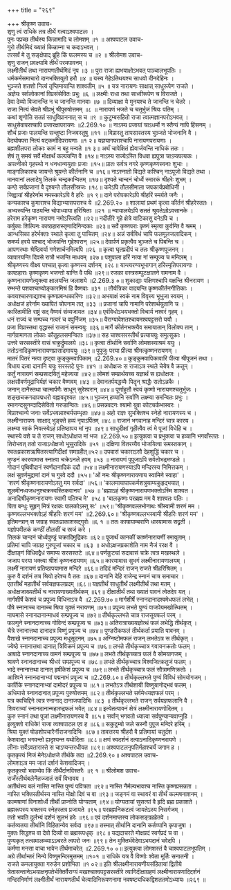 +++
title = "२६९"

+++
श्रीकृष्ण उवाच-  
शृणु त्वं राधिके तत्र तीर्थे गत्वाऽश्वपाटलः ।  
पुनः पप्रच्छ तीर्थस्य किन्नामादि च लोमशम् ॥१ ॥
अश्वपाटल उवाच-  
गुरो तीर्थमिदं ख्यातं किन्नाम्ना च कदाऽभवत् ।  
तत्सर्वं मे तु सङ्क्षेपाद् ब्रूहि किं फलमस्य च ॥२ ॥
श्रीलोमश उवाच-  
शृणु राजन् प्रवक्ष्यामि तीर्थं परमपावनम् ।  
लक्ष्मीतीर्थं तथा नारायणतीर्थमिदं नृप ॥३ ॥
पुरा राजा ह्यभयाक्षोऽभवत् पाञ्चालभूपतिः ।  
धर्मकर्मसमाचारो दानभक्तियुतो हरौ ॥४ ॥
यस्य गेहेऽतिथयश्च साधवो दीनदेहिनः ।  
भुञ्जते शतशो नित्यं तृप्तिमायान्ति शाश्वतीम् ॥५ ॥
यत्र नारायणः साक्षात् साधुरूपेण राजते ।  
अज्ञेयः सर्वलोकानां विप्रसंसेवितः प्रभुः ॥६ ॥
लक्ष्मीः राधा तथा साध्वीरूपेण च विराजते ।  
देवा देव्यो विजानन्ति न च जानन्ति मानवाः ॥७ ॥
दिव्याक्षा ये मुनयश्च ते जानन्ति न चेतरे ।  
राजा नित्यं सेवते श्रीप्रभुं श्रीपुरुषोत्तमम् ॥८ ॥
नारायणं भजते च चतुर्भुजं श्रियः पतिम् ।  
कथां शृणोति सततं साधुविप्राननात् स च ॥९ ॥
कुटुम्बसहितो राजा त्वात्मज्ञानपरोऽभवत् ।  
साधुसेवापरश्चापि प्रजारक्षापरायणः ॥2.269.१० ॥
नाऽस्य प्रजायां चाऽधर्मो न स्तैन्यं नापि हिंसनम् ।  
शौचं प्रजाः पालयन्ति सन्तुष्टा निजवस्तुषु ॥११ ॥
विप्रास्तु तापसास्तस्य भुञ्जते भोजनानि वै ।  
वेदघोषपरा नित्यं षट्कर्मादिपरायणाः ॥१ २॥
यज्ञयागपराश्चापि नारायणपरायणाः ।  
ब्रह्मशीलपरा लोकाः कामं न बहु मन्वते ॥१ ३॥
अर्थं चापेक्षितं ह्येवार्जयन्ति नाधिकं ततः ।  
शेषं तु समयं सर्वे मोक्षार्थं कल्पयन्ति वै ॥१४॥
नाऽस्य राज्येऽस्ति विधवा ह्यपुत्रा चाऽप्यपत्यकः ।  
अपत्नीको गृहस्थो न धनधान्ययुताः प्रजाः ॥१५॥
प्रातः सर्वत्र नगरे कृष्णकृष्णस्वनाः शुभाः ।  
माङ्गलिकाश्च जायन्ते श्रूयन्ते कीर्तनानि च ॥१६॥
नाऽस्नातो विद्यते कश्चिन् नाऽपूजो विद्यते तथा ।  
मानवानां ललाटेषु तिलकं चन्द्रकान्वितम् ॥१७॥
दृश्यते चान्दनं चोर्ध्वे स्मारकं श्रीहरेः शुभम् ।  
कण्ठे सर्वप्रजानां वै दृश्यन्ते तौलसीस्रजः ॥१८॥
करेऽपि तौलसीमाला जपकार्यप्रबोधिनी ।  
जिह्वायां श्रीहरेर्नाम नमस्कारेऽपि वै हरिः ॥१ ९॥
दाने परोपकारेऽपि श्रीहरिं स्मर्यते जनैः ।  
कन्यकाश्च कुमाराश्च विद्याभ्यासपराश्च ये ॥2.269.२० ॥
शालायां प्रथमं कृत्वा कीर्तनं श्रीहरेस्ततः ।  
अभ्यस्यन्ति पाठयन्ति चोपाध्याया हरिश्रिताः ॥२१ ॥
न्यायालयेऽपि सततं श्रूयतेऽग्रेऽवसानके ।  
हरेराम हरेकृष्ण नारायण नमोऽस्त्विति ॥२२॥
नदीतीरे गृहे क्षेत्रे वाटिकासु वनेऽपि च ।  
कर्षुकाः शिल्पिनः काष्ठहारास्तृणादिनिन्दकाः ॥२३॥
सर्वे कृष्णपराः कृष्णं स्मृत्वा कुर्वन्ति वै श्रमम् ।  
आन्धसिका हरेर्भक्ताः स्थाले कृत्वा तु पाचितम् ॥२४॥
अन्नं सर्वविधं चापि फलमूलजलादिकम् ।  
समर्प्य हरये पश्चाद् भोजयन्ति गृहेश्वरान् ॥२५॥
देवार्पणं प्रकृत्वैव भुञ्जते च पिबन्ति च ।  
आपणस्थाः श्रेष्ठिवर्या गणेशार्चनमित्यपि ॥२६ ॥
कृत्वा घृतप्रदीपं च ततः श्रीकृष्णपूजनम् ।  
व्यापारयन्ति दिवसे रात्रौ भजन्ति माधवम् ॥२७॥
पशुपाला हरिं नत्वा गां सम्पूज्य च मन्दिरम् ।  
श्रीकृष्णस्य वीक्ष्य पश्चात् कृत्वा कृष्णस्य दर्शनम् ॥२८॥
यान्त्यरण्यभूभागान् हरिस्मृतिपरायणाः ।  
काष्ठहाराः कृष्णकृष्ण भजन्तो यान्ति वै पथि ॥२९॥
रजका वस्त्रसम्पुटक्षालने रामनाम वै ।  
कृष्णनारायणेत्युक्त्वा क्षालयन्ति जलाशये ॥2.269.३ ०॥
शुकाद्याः पक्षिणश्चापि वक्षन्ति श्रीनरायण ।  
रम्भन्ते पशवश्चाप्योङ्कारमिश्रं हि वैष्णवाः ॥३१ ॥
तौर्यत्रिका वादयन्ति कृष्णकीर्तनगीतिकाः ।  
कवयश्चारणाद्याश्च कृष्णप्रबन्धकारिणः ॥३२॥
अभयाक्षं स्वकं नाम विवृत्त्य भूभुजा स्वयम् ।  
अधोक्षजं हरेर्नाम ख्यापितं चोपनाम तत् ॥३३ ॥
प्रजानां चापि नामानि परेशार्थयुतानि च ।  
कारितामीति राष्ट्रं सद् वैष्णवं संव्यजायत ॥३४॥
एवंविधोऽभयभक्तो विचार्य नश्वरं गृहम् ।  
धनं राज्यं च सम्पच्च गत्वरं च वपुर्निजम् ॥३५॥
वैराग्यावेशतश्चायमश्वपट्टसरो ययौ ।  
प्रजा विप्रास्तथा वृद्धास्तं राजानं समन्वयुः ॥३६॥
मार्गे कीर्तनभक्त्यैव समायातान् विलोक्य तान् ।  
मार्गग्रामागता लोकाः कौतूहलसमन्विताः ॥३७॥
सह चाश्वसरस्तीर्थं प्रत्याययुः समुत्सुकाः ।  
उत्तरे सरसस्तीरे वासं चक्रुर्द्रुमालये ॥३८॥
कृत्वा तीर्थानि सर्वाणि लोमशस्याश्रमं ययुः ।  
ततोऽनादिकृष्णनारायणप्रासादमाययुः ॥३९॥
पुपूजुः परया प्रीत्या श्रीमत्कृष्णनरायणम् ।  
मातरं पितरं नत्वा दृष्ट्वा कुङ्कुमवापिकाम् ॥2.269.४०॥
कुङ्कुमवापिकावारि पीत्वा श्रीपूजनं तथा ।  
विधाय दत्वा दानानि ययुः सरस्तटे पुनः ॥४१ ॥
अधोक्षजः स राजाऽत्र स्थले चेयेष वै क्रतुम् ।  
कर्तुं नारायणं सम्प्रसादयितुं महेज्यया ॥४२॥
लोमशं सम्प्रार्थयच्च यज्ञार्थं स ह्यधोक्षजः ।  
लक्षसौवर्णमुद्राभिर्यज्ञं चकार वैष्णवम् ॥४३ ॥
देवानतर्पयद्धव्यैः पितॄन् श्राद्धैः सतोऽन्नकैः ।  
जनान् दानैस्तथा चात्मार्पणैः साधून् सुरेश्वरान् ॥४४॥
पूर्णाहुतौ स्वयं कृष्णो नारायणश्चतुर्भुजः ।  
शङ्खचक्रगदापद्मधरो वह्नावदृश्यत ॥४५॥
भुञ्जन् हव्यानि सर्वाणि लक्ष्म्या समन्वितः प्रभुः ।  
रमानन्दसुनन्दादिसेवितो गरुडान्वितः ॥४६॥
प्रसन्नवदनः श्यामो युवा कोट्यर्कभास्वरः ।  
विप्राश्चान्ये जनाः सर्वेऽभवन्नाश्चर्यसम्भृताः ॥४७॥
अहो राज्ञः सुभक्तिश्च स्नेहो नारायणस्य च ।  
लक्ष्मीनारायणः साक्षाद् भुङ्क्ते हव्यं नृपाऽर्पितम् ॥४८॥
राजानं भगवानाह मन्दिरं चात्र कारय ।  
लक्ष्म्या साकं निवत्स्येऽहं प्रतिष्ठापय मां नृप ॥४९॥
साधुदीक्षां गृहीत्वैव त्वं मे पूजां विधेहि च ।  
स्थास्ये वशे च ते राजन् साधोऽधोक्षज मां भज ॥2.269.५०॥
इत्युक्त्वा च प्रभुक्त्वा च हव्यानि भगवाँस्ततः ।  
तिरोभवत् ततो राजाऽधोक्षजो भूसुरादिके ॥५१ ॥
दक्षिणा वितरय्यैव भोजयित्वा समस्तकान् ।  
स्वतःप्रकाशऋषितस्त्यागिदीक्षां समग्रहीत्॥५२॥
उपवासं चकाराऽसौ देहशुद्धिं चकार च ।  
मुण्डनं कारयामास स्नात्वा चक्रेऽनले हवम् ॥५३ ॥
नारायणं पुपूजाऽपि सर्वतोभद्रमण्डले ।  
गोदानं पृथिवीदानं स्वर्णदानादिकं ददौ ॥५४॥
लक्ष्मीनारायणस्याऽपि मन्दिरस्य निमित्तकम् ।  
लक्षं सुवर्णमुद्राणां दानं च गुरवे ददौ ॥५५॥
'ओं नमः श्रीकृष्णनारायणाय स्वामिने स्वाहा' ।  
'शरणं श्रीकृष्णनारायणोऽस्तु मम सर्वदा' ॥५६॥
'कालमायापापकर्मशत्रुयाम्यकुहृद्भयात् ।  
शूलमीनध्वजधनुश्चक्रस्वस्तिकवानव' ॥५७ ॥
'ब्रह्माऽहं श्रीकृष्णनारायणभक्तोऽस्मि शाश्वत ।  
अनादिश्रीकृष्णनारायणः स्वामी पतिश्च मे' ॥५८॥
'बालकृष्णः परब्रह्म मम वै शाश्वतः पतिः ।  
पिता बन्धुः सुहृन् मित्रं रक्षकः पालकोऽस्तु सः' ॥५९॥
'श्रीकृष्णवल्लभोनाथः श्रीस्वामी शरणं मम ।  
कृष्णवल्लभभक्तोऽहं श्रीहरिः शरणं मम' ॥2.269.६०॥
'श्रीकृष्णवल्लभस्वामी श्रीहरिः शरणं मम' ।  
इतिमन्त्रान् स जग्राह स्वतःप्राकाशसद्गुरोः ॥६ १ ॥
ततः काषायाम्बराणि धारयामास सद्व्रती ।  
यज्ञोपवीतकं कण्ठीं तौलसीं च स्रजं करे ।  
तिलकं चान्दनं चोर्ध्वपुण्ड्रं चक्रादिमुद्रिकाः ॥६२॥
पूजार्थं कानकीं कार्ष्णनारायणीं रमायुताम् ।  
प्रतिमां चापि जग्राह गुरुपूजां चकार च ॥६३ ॥
अधोऽक्षजप्रकाशेति नाम नैजं ररक्ष वै ।  
दीक्षाङ्गं विधिवद्वैधं समाप्य सरसस्तटे ॥६४॥
पर्णकुट्यां सदावासं चक्रे त्वत्र मखस्थले ।  
जजाप परया भक्त्या श्रीशं कृष्णनरायणम् ॥६५॥
कारयामास सुभगं लक्ष्मीनारायणालयम् ।  
लक्ष्मीं नारायणं प्रतिष्ठापयामास मन्दिरे ॥६६॥
तदिदं मन्दिरं राजन् राजते श्रीहरिश्रितम् ।  
कुरु वै दर्शनं तत्र श्रियो हरेश्च वै ततः ॥६७॥
दानानि देहि राजेन्द्र स्नानं चात्र समाचार ।  
एतत्तीर्थं महातीर्थं सर्वयज्ञफलप्रदम् ॥६८॥
यज्ञतीर्थं साधुतीर्थं लक्ष्मीतीर्थं तथा मतम् ।  
अधोक्षजाख्यतीर्थं च नारायणाख्यतीर्थकम् ॥६९॥
दीक्षातीर्थं तथा ख्यातं पावनं त्वेतदेव यत् ।  
मार्गशीर्षे केशवं च प्रपूज्य विधिनाऽत्र वै ॥2.269.७०॥
मार्गशीर्षे स्नानदानादश्वमेधफलं लभेत् ।  
पौषे स्नानाच्च दानाच्च श्रिया युक्तं नरायणम् ॥७१॥
प्रपूज्य लभते पुण्यं वाजपेयमखोत्थितम् ।  
माघमासे स्नानदानान्माधवं सम्प्रपूज्य च ॥७२॥
तीर्थकृल्लभते चात्र राजसूयफलं परम् ।  
फाल्गुने स्नानदानाच्च गोविन्दं सम्प्रपूज्य च ॥७३॥
अतिरात्राख्ययज्ञोत्थं फलं लभेद्धि तीर्थकृत् ।  
चैत्रे स्नानात्तथा दानादत्र विष्णुं प्रपूज्य च ॥७४॥
पुण्डरीकफलं तीर्थकर्ता प्रयाति पावनम् ।  
वैशाखे स्नानदानाच्च प्रपूज्य मधूसूदनम् ॥७५॥
अग्निष्टोमफलं राजन् लभतेऽत्र स तीर्थकृत् ।  
ज्येष्ठे स्नानात्तथा दानात् त्रिविक्रमं प्रपूज्य च ॥७६॥
लभते तीर्थकृच्चात्र गवायनक्रतोः फलम् ।  
आषाढे स्नानदानाच्च वामनं सम्प्रपूज्य च ॥७७॥
लभते तीर्थकृच्चात्र फलं वै सोमयागजम् ।  
श्रावणे स्नानदानाच्च श्रीधरं सम्प्रपूज्य च ॥७८॥
लभते तीर्थकृच्चात्र विश्वजित्क्रतुजं फलम् ।  
भाद्रे स्नानात्तथा दानात् हृषीकेशं प्रपूज्य च ॥७९॥
लभते तीर्थकृच्चात्र फलं सौत्रामणिक्रतोः ।  
आश्विने स्नानदानाभ्यां पद्मनाभं प्रपूज्य च ॥2.269.८०॥
तीर्थकृल्लभते पुण्यं विविधं सोमयोगजम् ।  
कार्तिके स्नानदानाभ्यां दामोदरं प्रपूज्य च ॥८१॥
लभतेऽत्र तीर्थशायी विष्णुयागोद्भवं फलम् ।  
अधिमासे स्नानदानात् प्रपूज्य पुरुषोत्तमम् ॥८२॥
तीर्थकृल्लभते सर्वमेधयज्ञफलं परम् ।  
यत्र क्वचिद्दिने त्वत्र स्नानाद् दानाजपादिभिः ॥८३ ॥
तीर्थकृल्लभते राजन् सर्वयज्ञफलानि वै ।  
शिवरात्र्यां स्नानदानान्महारुद्रफलं भवेत् ॥८४॥
इत्येतत्पावनं क्षेत्रं लक्ष्मीनारायणोदितम् ।  
कुरु स्नानं तथा पूजां लक्ष्मीनारायणस्य वै ॥८५॥
सर्वान् भगवतो ध्यात्वा सर्वपुण्यान्यवाप्नुहि ।  
इत्युक्तो राधिके! राजा त्वश्वपाटल एव ह ॥८६॥
सकुटुम्बो जले सस्नौ पुपूज मन्दिरे हरिम् ।  
श्रिया युक्तं षोडशोपचारैर्नीराजनादिभिः ॥८७॥
तावत्तस्य श्रीहरौ वै प्रतिमायां चतुर्दश ।  
केशवाद्या भगवन्तो ह्यदृश्यन्त यथोदिताः ॥८८॥
क्षणं स्वदर्शनं दत्वाऽनादिकृष्णनरायणे ।  
लीनाः सर्वेऽवतारास्ते स चाऽप्यन्तरधीयत ॥८९॥
अश्वपाटलनृपतिर्महाश्चर्यं जगाम ह ।  
कृतकृत्यं निजं मेनेऽधोक्षजे तीर्थके तदा ॥2.269.९०॥
अश्वपाटल उवाच-  
लोमशाऽत्र मम जातं दर्शनं केशवादिजम् ।  
कृतकृत्यो भवाम्येव किं तीर्थैर्दानविस्तरैः ॥९ १ ॥
श्रीलोमश उवाच-  
राजँस्तीर्थबलेनैतज्जातं सर्वं विभावय ।  
अतीर्थस्य बलं नास्ति नास्ति पुण्यं पवित्रता ॥९२॥
नास्ति नैर्मल्यभावश्च नास्ति कृष्णप्रसन्नता ।  
नास्ति भक्तिरतीर्थस्य नास्ति मोक्षो दिवं च वा ॥९३॥
जङ्गमं वा स्थावरं वा तीर्थं कल्मषनाशनम् ।  
कल्मषाणां विनाशोर्ध्वे तीर्थी प्राप्नोति योग्यताम् ॥९४॥
योग्यतायां सुसत्यां वै हृदि ब्रह्म प्रकाशते ।  
ब्रह्मरूपस्य भक्तस्य स्नेहस्तत्र प्रजायते ॥९५॥
परब्रह्मनिकटत्वं जायतेऽस्य निसर्गजम् ।  
ततो भवति दुर्लभ्यं दर्शनं सुलभं हरेः ॥९६॥
एवं दर्शनमाप्तस्य लोकसङ्ग्रहहेतवे ।  
कर्तव्यतया तीर्थानि विहितान्येव सर्वदा ॥९७॥
तस्मात् तीर्थानि दानानि कर्तव्यानि कृपाजुषा ।  
मुक्तः सिद्धश्च वा देवो दिव्यो वा ब्रह्मरूपधृक् ॥९८॥
यद्यदाचरते मोक्षप्रदं स्वर्गप्रदं च वा ।  
पुण्यकृत् तत्समालम्ब्याऽऽचरते त्वपरो जनः ॥९९॥
तेन मुक्तिर्भवेदेवाऽभयदानं भवेदपि ।  
कर्मणा मनसा वाचा भावेन तीर्थमाचरेत् ॥2.269.१० ०॥
इत्युक्त्वा लोमशस्तं वै चाश्वपाटलभूपतिम् ।  
अग्रे तीर्थान्तरं निन्ये विष्णुमन्दिरमुत्तमम् ॥१०१ ॥
राधिके यत्र वै विष्णोः श्वेता मूर्तिः सनातनी ।  
राजते कमलायुक्ता गरुडेन प्रशोभिता ॥१ ०२॥
इति श्रीलक्ष्मीनारायणीयसंहितायां द्वितीये त्रेतासन्तानेऽभयाक्षनृपतेर्भक्तिर्वैराग्यं मखश्चाश्वपट्टसरस्तीरे त्यागिदीक्षाग्रहणं लक्ष्मीनारायणादिदर्शनं मन्दिरनिर्माणं लक्ष्मीतीर्थं नारायणतीर्थं चेत्यादिनिरूपणनामा नवषष्ट्यधिकद्विशततमोऽध्यायः ॥२६९ ॥
    

